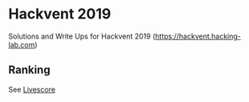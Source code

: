 # Hackvent 2019
Solutions and Write Ups for Hackvent 2019 (https://hackvent.hacking-lab.com)

## Ranking
See [Livescore](https://ranking.academy.hacking-lab.com/)